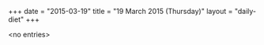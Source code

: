 +++
date = "2015-03-19"
title = "19 March 2015 (Thursday)"
layout = "daily-diet"
+++


\<no entries\>
